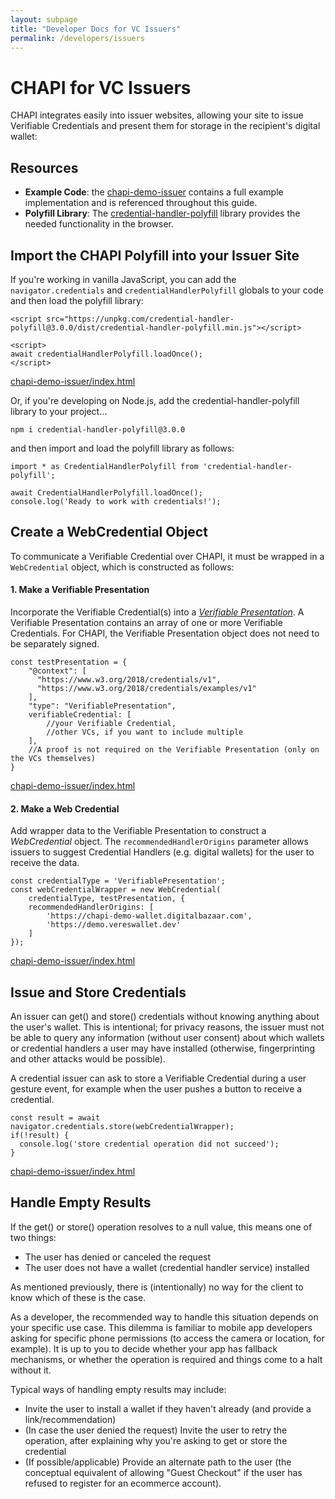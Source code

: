```yaml
---
layout: subpage
title: "Developer Docs for VC Issuers"
permalink: /developers/issuers
---
```

# CHAPI for VC Issuers
CHAPI integrates easily into issuer websites, allowing your site to issue Verifiable Credentials and present them for storage in the recipient's digital wallet:

## Resources
- **Example Code**: the [chapi-demo-issuer](https://github.com/credential-handler/chapi-demo-issuer) contains a full example implementation and is referenced throughout this guide. 
- **Polyfill Library**: The [credential-handler-polyfill](https://github.com/credential-handler/credential-handler-polyfill) library provides the needed functionality in the browser.

## Import the CHAPI Polyfill into your Issuer Site
If you're working in vanilla JavaScript, you can add the `navigator.credentials` and `credentialHandlerPolyfill` globals to your code and then load the polyfill library:

```
<script src="https://unpkg.com/credential-handler-polyfill@3.0.0/dist/credential-handler-polyfill.min.js"></script>

<script>
await credentialHandlerPolyfill.loadOnce();
</script>
```
<p class="code-annotation">
  <a href="https://github.com/credential-handler/chapi-demo-issuer/blob/master/index.html"
  target="_blank" rel="noopener noreferrer"> chapi-demo-issuer/index.html </a>
</p>


Or, if you're developing on Node.js, add the credential-handler-polyfill library to your project...

```
npm i credential-handler-polyfill@3.0.0
``` 

and then import and load the polyfill library as follows:

```
import * as CredentialHandlerPolyfill from 'credential-handler-polyfill';

await CredentialHandlerPolyfill.loadOnce();
console.log('Ready to work with credentials!');
```

## Create a WebCredential Object
To communicate a Verifiable Credential over CHAPI, it must be wrapped in a `WebCredential` object, which is constructed as follows:

#### 1. Make a Verifiable Presentation
Incorporate the Verifiable Credential(s) into a *[Verifiable Presentation](https://www.w3.org/TR/vc-data-model/#presentations-0)*.  A Verifiable Presentation contains an array of one or more Verifiable Credentials. For CHAPI, the Verifiable Presentation object does not need to be separately signed.

```
const testPresentation = {
    "@context": [
      "https://www.w3.org/2018/credentials/v1",
      "https://www.w3.org/2018/credentials/examples/v1"
    ],
    "type": "VerifiablePresentation",
    verifiableCredential: [
        //your Verifiable Credential,
        //other VCs, if you want to include multiple
    ],
    //A proof is not required on the Verifiable Presentation (only on the VCs themselves)
}
```
<p class="code-annotation">
  <a href="https://github.com/credential-handler/chapi-demo-issuer/blob/master/index.html"
  target="_blank" rel="noopener noreferrer"> chapi-demo-issuer/index.html </a>
</p>

#### 2. Make a Web Credential
Add wrapper data to the Verifiable Presentation to construct a *WebCredential* object.  The `recommendedHandlerOrigins` parameter allows issuers to suggest Credential Handlers (e.g. digital wallets) for the user to receive the data. 

```
const credentialType = 'VerifiablePresentation';
const webCredentialWrapper = new WebCredential(
    credentialType, testPresentation, {
    recommendedHandlerOrigins: [
        'https://chapi-demo-wallet.digitalbazaar.com',
        'https://demo.vereswallet.dev'
    ]
});
```
<p class="code-annotation">
  <a href="https://github.com/credential-handler/chapi-demo-issuer/blob/master/index.html"
  target="_blank" rel="noopener noreferrer"> chapi-demo-issuer/index.html </a>
</p>

## Issue and Store Credentials
An issuer can get() and store() credentials without knowing anything about the user's wallet. This is intentional; for privacy reasons, the issuer must not be able to query any information (without user consent) about which wallets or credential handlers a user may have installed (otherwise, fingerprinting and other attacks would be possible).

A credential issuer can ask to store a Verifiable Credential during a user gesture event, for example when the user pushes a button to receive a credential.
```
const result = await navigator.credentials.store(webCredentialWrapper);
if(!result) {
  console.log('store credential operation did not succeed');
}
```
<p class="code-annotation">
  <a href="https://github.com/credential-handler/chapi-demo-issuer/blob/master/index.html"
  target="_blank" rel="noopener noreferrer"> chapi-demo-issuer/index.html </a>
</p>

## Handle Empty Results
If the get() or store() operation resolves to a null value, this means one of two things:

- The user has denied or canceled the request
- The user does not have a wallet (credential handler service) installed

As mentioned previously, there is (intentionally) no way for the client to know which of these is the case.

As a developer, the recommended way to handle this situation depends on your specific use case. This dilemma is familiar to mobile app developers asking for specific phone permissions (to access the camera or location, for example). It is up to you to decide whether your app has fallback mechanisms, or whether the operation is required and things come to a halt without it.

Typical ways of handling empty results may include:

- Invite the user to install a wallet if they haven't already (and provide a link/recommendation)
- (In case the user denied the request) Invite the user to retry the operation, after explaining why you're asking to get or store the credential
- (If possible/applicable) Provide an alternate path to the user (the conceptual equivalent of allowing "Guest Checkout" if the user has refused to register for an ecommerce account).

